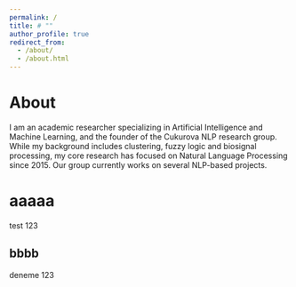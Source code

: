 ```yaml
---
permalink: /
title: # ""
author_profile: true
redirect_from: 
  - /about/
  - /about.html
---
```


About
======
I am an academic researcher specializing in Artificial Intelligence and Machine Learning, and the founder of the Cukurova NLP research group. While my background includes clustering, fuzzy logic and biosignal processing, my core research has focused on Natural Language Processing since 2015. Our group currently works on several NLP-based projects.

aaaaa
======
test 123

bbbb
------
deneme 123